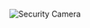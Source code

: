 ![Security Camera](https://user-images.githubusercontent.com/72250330/141684209-c7983c41-9e52-42e1-a5a2-89697cedafe3.png)
